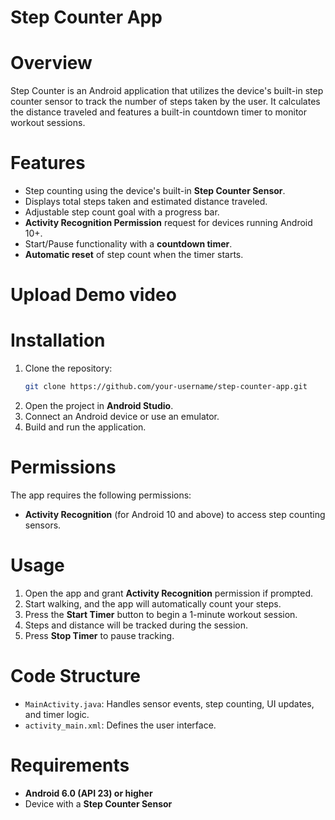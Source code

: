 # Step Counter App

# Overview
Step Counter is an Android application that utilizes the device's built-in step counter sensor to track the number of steps taken by the user. It calculates the distance traveled and features a built-in countdown timer to monitor workout sessions.

# Features
- Step counting using the device's built-in **Step Counter Sensor**.
- Displays total steps taken and estimated distance traveled.
- Adjustable step count goal with a progress bar.
- **Activity Recognition Permission** request for devices running Android 10+.
- Start/Pause functionality with a **countdown timer**.
- **Automatic reset** of step count when the timer starts.

# Upload Demo video 


# Installation
1. Clone the repository:
   ```sh
   git clone https://github.com/your-username/step-counter-app.git
   ```
2. Open the project in **Android Studio**.
3. Connect an Android device or use an emulator.
4. Build and run the application.

# Permissions
The app requires the following permissions:
- **Activity Recognition** (for Android 10 and above) to access step counting sensors.

# Usage
1. Open the app and grant **Activity Recognition** permission if prompted.
2. Start walking, and the app will automatically count your steps.
3. Press the **Start Timer** button to begin a 1-minute workout session.
4. Steps and distance will be tracked during the session.
5. Press **Stop Timer** to pause tracking.

# Code Structure
- `MainActivity.java`: Handles sensor events, step counting, UI updates, and timer logic.
- `activity_main.xml`: Defines the user interface.

# Requirements
- **Android 6.0 (API 23) or higher**
- Device with a **Step Counter Sensor**


